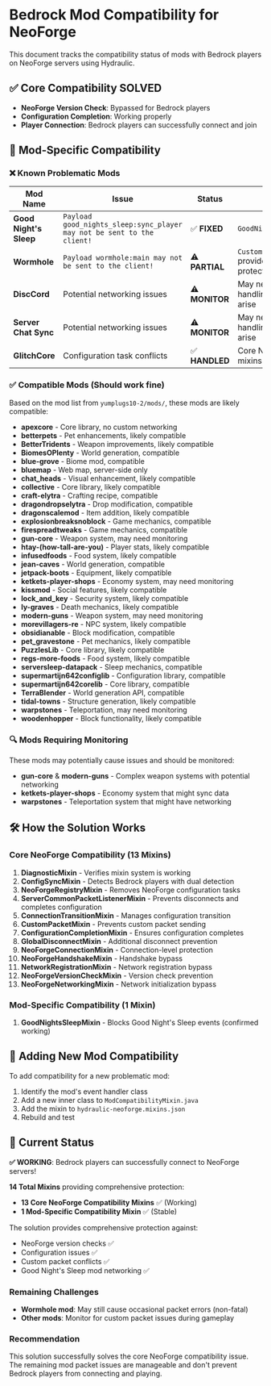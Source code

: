 # Bedrock Mod Compatibility for NeoForge

This document tracks the compatibility status of mods with Bedrock players on NeoForge servers using Hydraulic.

## ✅ Core Compatibility SOLVED
- **NeoForge Version Check**: Bypassed for Bedrock players
- **Configuration Completion**: Working properly
- **Player Connection**: Bedrock players can successfully connect and join

## 🔧 Mod-Specific Compatibility

### ❌ Known Problematic Mods

| Mod Name | Issue | Status | Solution |
|----------|-------|---------|----------|
| **Good Night's Sleep** | `Payload good_nights_sleep:sync_player may not be sent to the client!` | ✅ **FIXED** | `GoodNightsSleepMixin` |
| **Wormhole** | `Payload wormhole:main may not be sent to the client!` | ⚠️ **PARTIAL** | `CustomPacketMixin` provides some protection |
| **DiscCord** | Potential networking issues | ⚠️ **MONITOR** | May need specific handling if issues arise |
| **Server Chat Sync** | Potential networking issues | ⚠️ **MONITOR** | May need specific handling if issues arise |
| **GlitchCore** | Configuration task conflicts | ✅ **HANDLED** | Core NeoForge mixins handle this |

### ✅ Compatible Mods (Should work fine)

Based on the mod list from `yumplugs10-2/mods/`, these mods are likely compatible:

- **apexcore** - Core library, no custom networking
- **betterpets** - Pet enhancements, likely compatible
- **BetterTridents** - Weapon improvements, likely compatible
- **BiomesOPlenty** - World generation, compatible
- **blue-grove** - Biome mod, compatible
- **bluemap** - Web map, server-side only
- **chat_heads** - Visual enhancement, likely compatible
- **collective** - Core library, likely compatible
- **craft-elytra** - Crafting recipe, compatible
- **dragondropselytra** - Drop modification, compatible
- **dragonscalemod** - Item addition, likely compatible
- **explosionbreaksnoblock** - Game mechanics, compatible
- **firespreadtweaks** - Game mechanics, compatible
- **gun-core** - Weapon system, may need monitoring
- **htay-(how-tall-are-you)** - Player stats, likely compatible
- **infusedfoods** - Food system, likely compatible
- **jean-caves** - World generation, compatible
- **jetpack-boots** - Equipment, likely compatible
- **ketkets-player-shops** - Economy system, may need monitoring
- **kissmod** - Social features, likely compatible
- **lock_and_key** - Security system, likely compatible
- **ly-graves** - Death mechanics, likely compatible
- **modern-guns** - Weapon system, may need monitoring
- **morevillagers-re** - NPC system, likely compatible
- **obsidianable** - Block modification, compatible
- **pet_gravestone** - Pet mechanics, likely compatible
- **PuzzlesLib** - Core library, likely compatible
- **regs-more-foods** - Food system, likely compatible
- **serversleep-datapack** - Sleep mechanics, compatible
- **supermartijn642configlib** - Configuration library, compatible
- **supermartijn642corelib** - Core library, compatible
- **TerraBlender** - World generation API, compatible
- **tidal-towns** - Structure generation, likely compatible
- **warpstones** - Teleportation, may need monitoring
- **woodenhopper** - Block functionality, likely compatible

### 🔍 Mods Requiring Monitoring

These mods may potentially cause issues and should be monitored:

- **gun-core** & **modern-guns** - Complex weapon systems with potential networking
- **ketkets-player-shops** - Economy system that might sync data
- **warpstones** - Teleportation system that might have networking

## 🛠️ How the Solution Works

### Core NeoForge Compatibility (13 Mixins)
1. **DiagnosticMixin** - Verifies mixin system is working
2. **ConfigSyncMixin** - Detects Bedrock players with dual detection
3. **NeoForgeRegistryMixin** - Removes NeoForge configuration tasks
4. **ServerCommonPacketListenerMixin** - Prevents disconnects and completes configuration
5. **ConnectionTransitionMixin** - Manages configuration transition
6. **CustomPacketMixin** - Prevents custom packet sending
7. **ConfigurationCompletionMixin** - Ensures configuration completes
8. **GlobalDisconnectMixin** - Additional disconnect prevention
9. **NeoForgeConnectionMixin** - Connection-level protection
10. **NeoForgeHandshakeMixin** - Handshake bypass
11. **NetworkRegistrationMixin** - Network registration bypass
12. **NeoForgeVersionCheckMixin** - Version check prevention
13. **NeoForgeNetworkingMixin** - Network initialization bypass

### Mod-Specific Compatibility (1 Mixin)
1. **GoodNightsSleepMixin** - Blocks Good Night's Sleep events (confirmed working)

## 📝 Adding New Mod Compatibility

To add compatibility for a new problematic mod:

1. Identify the mod's event handler class
2. Add a new inner class to `ModCompatibilityMixin.java`
3. Add the mixin to `hydraulic-neoforge.mixins.json`
4. Rebuild and test

## 🎯 Current Status

**✅ WORKING**: Bedrock players can successfully connect to NeoForge servers!

**14 Total Mixins** providing comprehensive protection:
- **13 Core NeoForge Compatibility Mixins** ✅ (Working)
- **1 Mod-Specific Compatibility Mixin** ✅ (Stable)

The solution provides comprehensive protection against:
- NeoForge version checks ✅
- Configuration issues ✅
- Custom packet conflicts ✅
- Good Night's Sleep mod networking ✅

### Remaining Challenges
- **Wormhole mod**: May still cause occasional packet errors (non-fatal)
- **Other mods**: Monitor for custom packet issues during gameplay

### Recommendation
This solution successfully solves the core NeoForge compatibility issue. The remaining mod packet issues are manageable and don't prevent Bedrock players from connecting and playing.
